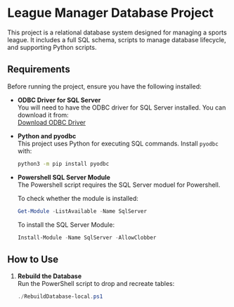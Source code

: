 # League Manager Database Project

This project is a relational database system designed for managing a sports league. It includes a full SQL schema, scripts to manage database lifecycle, and supporting Python scripts.

## Requirements

Before running the project, ensure you have the following installed:

- **ODBC Driver for SQL Server**  
  You will need to have the ODBC driver for SQL Server installed. You can download it from:  
  [Download ODBC Driver](https://docs.microsoft.com/en-us/sql/connect/odbc/download-odbc-driver-for-sql-server?view=sql-server-ver15)

- **Python and pyodbc**  
  This project uses Python for executing SQL commands. Install `pyodbc` with:
  ```bash
  python3 -m pip install pyodbc
  
- **Powershell SQL Server Module**  
   The Powershell script requires the SQL Server moduel for Powershell.

  To check whether the module is installed:
  ```powershell
  Get-Module -ListAvailable -Name SqlServer
  ```
  To install the SQL Server Module:
    ```powershell
    Install-Module -Name SqlServer -AllowClobber
   ```


## How to Use

1. **Rebuild the Database**  
   Run the PowerShell script to drop and recreate tables:
   ```powershell
   ./RebuildDatabase-local.ps1
